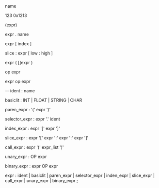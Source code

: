 

name 

123
0x1213

(expr)

expr . name

expr [ index ]

slice : expr [ low : high ]

expr ( []expr )

op expr

expr op expr

-- 
ident : name
      
basiclit : INT | FLOAT | STRING | CHAR 

paren_expr : '(' expr ')'

selector_expr : expr '.' ident

index_expr : expr '[' expr ']'

slice_expr : expr '[' expr ':' expr ':' expr ']'

call_expr : expr '(' expr_list ')'

unary_expr : OP expr 

binary_expr : expr OP expr

expr : ident
     | basiclit
     | paren_expr
     | selector_expr
     | inden_expr
     | slice_expr
     | call_expr
     | unary_expr
     | binary_expr
     ;

